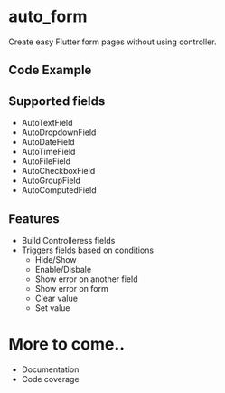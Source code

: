 # auto_form

Create easy Flutter form pages without using controller.

## Code Example

## Supported fields

- AutoTextField
- AutoDropdownField
- AutoDateField
- AutoTimeField
- AutoFileField
- AutoCheckboxField
- AutoGroupField
- AutoComputedField

## Features

- Build Controlleress fields
- Triggers fields based on conditions
  - Hide/Show
  - Enable/Disbale
  - Show error on another field
  - Show error on form
  - Clear value
  - Set value

# More to come..

- Documentation
- Code coverage

